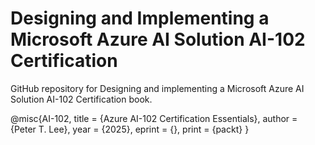 # Designing and Implementing a Microsoft Azure AI Solution AI-102 Certification

GitHub repository for Designing and implementing a Microsoft Azure AI Solution AI-102 Certification book.

@misc{AI-102, 
	title = {Azure AI-102 Certification Essentials}, 
	author = {Peter T. Lee}, 
	year = {2025}, 
	eprint = {}, 
	print = {packt} 
}